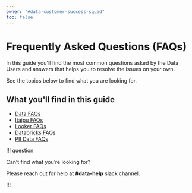 ```yaml
---
owner: "#data-customer-success-squad"
toc: false
---
```


# Frequently Asked Questions (FAQs)

In this guide you'll find the most common questions asked by the Data Users and answers that helps you to resolve the issues on your own.

See the topics below to find what you are looking for.

## What you'll find in this guide

- [Data FAQs](faqs/data-faq.md)
- [Itaipu FAQs](faqs/itaipu-faq.md)
- [Looker FAQs](faqs/looker-faq.md)
- [Databricks FAQs](faqs/databricks-faq.md)
- [PII Data FAQs](faqs/pii-data.md)

!!! question

 Can’t find what you’re looking for?

 Please reach out for help at **#data-help** slack channel.

!!!
